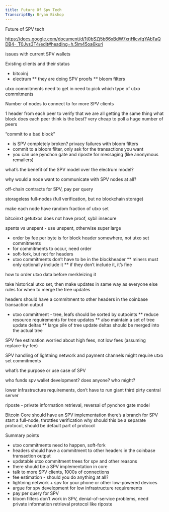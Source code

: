 ```yaml
---
title: Future Of Spv Tech
TranscriptBy: Bryan Bishop
---
```


Future of SPV tech

<https://docs.google.com/document/d/1t0bSZj5b66xBdW7xrjHlcvfqYAbTaQDB4-_T0Jvs3T4/edit#heading=h.5lm45oa6kuri>

issues with current SPV wallets

Existing clients and their status

* bitcoinj
* electrum
**    they are doing SPV proofs
**    bloom filters

utxo commitments need to get in
need to pick which type of utxo commitments

Number of nodes to connect to for more SPV clients

1 header from each peer to verify that we are all getting the same thing
what block does each peer think is the best?
very cheap to poll a huge number of peers

“commit to a bad block”

* is SPV completely broken? privacy failures with bloom filters
* commit to a bloom filter, only ask for the transactions you want
* you can use pynchon gate and riposte for messaging (like anonymous remailers)

what’s the benefit of the SPV model over the electrum model?

why would a node want to communicate with SPV nodes at all?

off-chain contracts for SPV, pay per query

storageless full-nodes (full verification, but no blockchain storage)

make each node have random fraction of utxo set

bitcoinxt getutxos does not have proof, sybil insecure

spents vs unspent - use unspent, otherwise super large

* order by fee per byte is for block header somewhere, not utxo set commitments
* for commitments to occur, need order
* soft-fork, but not for headers
* utxo commitments don’t have to be in the blockheader
**    miners must only optionally include it
**    if they don’t include it, it’s fine

how to order utxo data before merkleizing it

take historical utxo set, then make updates in same way as everyone else
rules for when to merge the tree updates

headers should have a commitment to other headers in the coinbase transaction output

* utxo commitment - tree, leafs should be sorted by outpoints
**   reduce resource requirements for tree updates
**   also maintain a set of tree update deltas
**   large pile of tree update deltas should be merged into the actual tree

SPV fee estimation
    worried about high fees, not low fees (assuming replace-by-fee)

SPV handling of lightning network and payment channels
    might require utxo set commitments

what’s the purpose or use case of SPV

who funds spv wallet development? does anyone? who might?

lower infrastructure requirements, don’t have to run giant third pirty central server


riposte - private information retrieval, reversal of pynchon gate model


Bitcoin Core should have an SPV implementation
there’s a branch for SPV
start a full-node, throttles verification
why should this be a separate protocol, should be default part of protocol

Summary points

* utxo commitments need to happen, soft-fork
* headers should have a commitment to other headers in the coinbase transaction output
* updatable utxo commitment trees for spv and other reasons
* there should be a SPV implementation in core
* talk to more SPV clients, 1000s of connections
* fee estimation - should you do anything at all?
* lightning network + spv for your phone or other low-powered devices
* argue for spv development for low infrastructure requirements
* pay per query for SPV
* bloom filters don’t work in SPV, denial-of-service problems, need private information retrieval protocol like riposte
